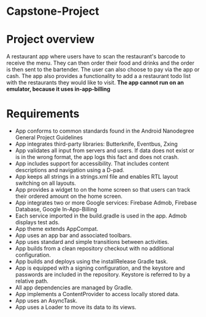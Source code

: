 # Capstone-Project

Project overview
==============


A restaurant app where users have to scan the restaurant's barcode to receive the menu. They can then order their food and drinks and the order is then sent to the bartender. The user can also choose to pay via the app or cash. The app also provides a functionality to add a a restaurant todo list with the restaurants they would like to visit. **The app cannot run on an emulator, because it uses in-app-billing**

Requirements
==============

- App conforms to common standards found in the Android Nanodegree General Project Guidelines
- App integrates third-party libraries: Butterknife, Eventbus, Zxing
- App validates all input from servers and users. If data does not exist or is in the wrong format, the app logs this fact and does not crash.
- App includes support for accessibility. That includes content descriptions and navigation using a D-pad.
- App keeps all strings in a strings.xml file and enables RTL layout switching on all layouts.
- App provides a widget to on the home screen so that users can track their ordered amount on the home screen.
- App integrates two or more Google services: Firebase Admob, Firebase Database, Google In-App-Billing
- Each service imported in the build.gradle is used in the app.
Admob displays test ads. 
- App theme extends AppCompat.
- App uses an app bar and associated toolbars.
- App uses standard and simple transitions between activities.
- App builds from a clean repository checkout with no additional configuration.
- App builds and deploys using the installRelease Gradle task.
- App is equipped with a signing configuration, and the keystore and passwords are included in the repository. Keystore is referred to by a relative path.
- All app dependencies are managed by Gradle.
- App implements a ContentProvider to access locally stored data.
- App uses an AsyncTask.
- App uses a Loader to move its data to its views.
